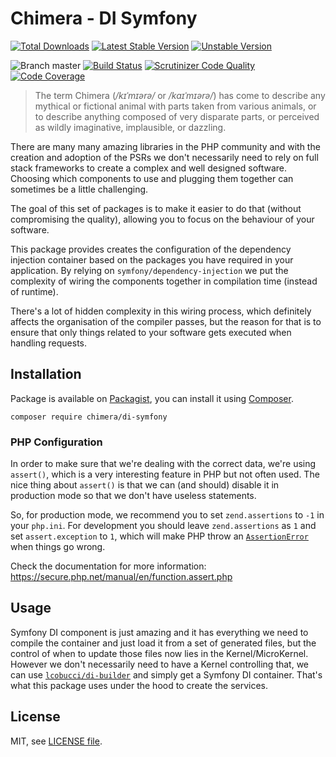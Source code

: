 # Chimera - DI Symfony

[![Total Downloads](https://img.shields.io/packagist/dt/chimera/di-symfony.svg?style=flat-square)](https://packagist.org/packages/chimera/di-symfony)
[![Latest Stable Version](https://img.shields.io/packagist/v/chimera/di-symfony.svg?style=flat-square)](https://packagist.org/packages/chimera/di-symfony)
[![Unstable Version](https://img.shields.io/packagist/vpre/chimera/di-symfony.svg?style=flat-square)](https://packagist.org/packages/chimera/di-symfony)

![Branch master](https://img.shields.io/badge/branch-master-brightgreen.svg?style=flat-square)
[![Build Status](https://img.shields.io/travis/com/chimeraphp/di-symfony/master.svg?style=flat-square)](http://travis-ci.com/chimeraphp/di-symfony)
[![Scrutinizer Code Quality](https://img.shields.io/scrutinizer/g/chimeraphp/di-symfony/master.svg?style=flat-square)](https://scrutinizer-ci.com/g/chimeraphp/di-symfony/?branch=master)
[![Code Coverage](https://img.shields.io/scrutinizer/coverage/g/chimeraphp/di-symfony/master.svg?style=flat-square)](https://scrutinizer-ci.com/g/chimeraphp/di-symfony/?branch=master)

> The term Chimera (_/kɪˈmɪərə/_ or _/kaɪˈmɪərə/_) has come to describe any
mythical or fictional animal with parts taken from various animals, or to
describe anything composed of very disparate parts, or perceived as wildly
imaginative, implausible, or dazzling.

There are many many amazing libraries in the PHP community and with the creation
and adoption of the PSRs we don't necessarily need to rely on full stack
frameworks to create a complex and well designed software. Choosing which
components to use and plugging them together can sometimes be a little
challenging.

The goal of this set of packages is to make it easier to do that (without
compromising the quality), allowing you to focus on the behaviour of your
software.

This package provides creates the configuration of the dependency injection
container based on the packages you have required in your application. By
relying on `symfony/dependency-injection` we put the complexity of wiring the
components together in compilation time (instead of runtime).

There's a lot of hidden complexity in this wiring process, which definitely affects
the organisation of the compiler passes, but the reason for that is to ensure that
only things related to your software gets executed when handling requests.

## Installation

Package is available on [Packagist](http://packagist.org/packages/chimera/di-symfony),
you can install it using [Composer](http://getcomposer.org).

```shell
composer require chimera/di-symfony
```

### PHP Configuration

In order to make sure that we're dealing with the correct data, we're using `assert()`,
which is a very interesting feature in PHP but not often used. The nice thing
about `assert()` is that we can (and should) disable it in production mode so
that we don't have useless statements.

So, for production mode, we recommend you to set `zend.assertions` to `-1` in your `php.ini`.
For development you should leave `zend.assertions` as `1` and set `assert.exception` to `1`, which
will make PHP throw an [`AssertionError`](https://secure.php.net/manual/en/class.assertionerror.php)
when things go wrong.

Check the documentation for more information: https://secure.php.net/manual/en/function.assert.php

## Usage

Symfony DI component is just amazing and it has everything we need to compile the
container and just load it from a set of generated files, but the control of when
to update those files now lies in the Kernel/MicroKernel. However we don't necessarily
need to have a Kernel controlling that, we can use [`lcobucci/di-builder`](http://packagist.org/packages/lcobucci/di-builder)
and simply get a Symfony DI container. That's what this package uses under the
hood to create the services.

## License

MIT, see [LICENSE file](https://github.com/chimeraphp/di-symfony/blob/master/LICENSE).
